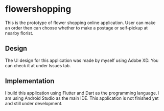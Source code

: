 # flowershopping

This is the prototype of flower shopping online application. User can make an order then can choose whether to make a postage or self-pickup at nearby florist.

## Design

The UI design for this application was made by myself using Adobe XD. You can check it at under Issues tab.

## Implementation

I build this application using Flutter and Dart as the programming language. I am using Android Studio as the main IDE. This application is not finished yet and still under development.



